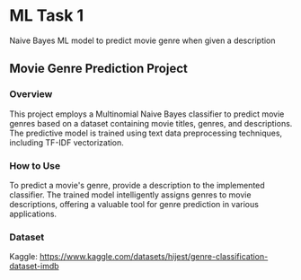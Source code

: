 # ML Task 1
Naive Bayes ML model to predict movie genre when given a description

## Movie Genre Prediction Project

### Overview
This project employs a Multinomial Naive Bayes classifier to predict movie genres based on a dataset containing movie titles, genres, and descriptions. The predictive model is trained using text data preprocessing techniques, including TF-IDF vectorization.

### How to Use
To predict a movie's genre, provide a description to the implemented classifier. The trained model intelligently assigns genres to movie descriptions, offering a valuable tool for genre prediction in various applications.

### Dataset
Kaggle: https://www.kaggle.com/datasets/hijest/genre-classification-dataset-imdb
